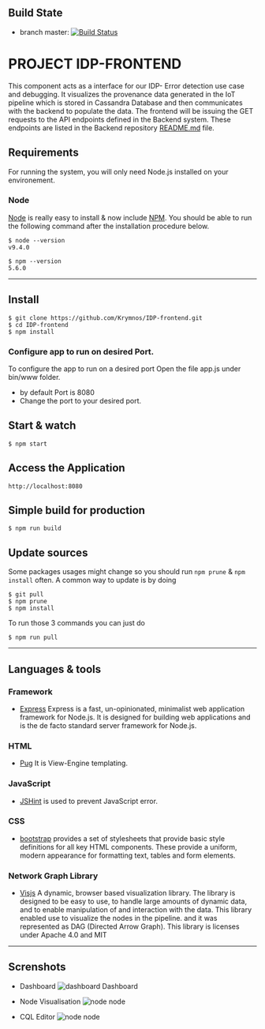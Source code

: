 ## Build State

* branch master: [![Build Status](https://travis-ci.org/Krymnos/IDP-frontend.svg?branch=master)](https://travis-ci.org/Krymnos/IDP-frontend)

# PROJECT IDP-FRONTEND

This component acts as a interface for our IDP- Error detection use case and debugging. It visualizes the provenance data generated in the IoT pipeline which is stored in Cassandra Database and then communicates with the backend to populate the data. The frontend will be issuing the GET requests to the API endpoints defined in the Backend system. These endpoints are listed in the Backend repository [README.md](https://github.com/Krymnos/IDP-backend) file.

## Requirements

For running the system, you will only need Node.js installed on your environement.

### Node

[Node](http://nodejs.org/) is really easy to install & now include [NPM](https://npmjs.org/).
You should be able to run the following command after the installation procedure
below.

    $ node --version
    v9.4.0

    $ npm --version
    5.6.0
---
## Install

    $ git clone https://github.com/Krymnos/IDP-frontend.git
    $ cd IDP-frontend
    $ npm install

### Configure app to run on desired Port.

To configure the app to run on a desired port
Open the file app.js under bin/www folder.

- by default Port is 8080
- Change the port to your desired port.

## Start & watch

    $ npm start
    
## Access the Application

    http://localhost:8080

## Simple build for production

    $ npm run build

## Update sources

Some packages usages might change so you should run `npm prune` & `npm install` often.
A common way to update is by doing

    $ git pull
    $ npm prune
    $ npm install

To run those 3 commands you can just do

    $ npm run pull

---

## Languages & tools

### Framework
- [Express](https://expressjs.com/) Express is a fast, un-opinionated, minimalist web application framework for Node.js. It is designed for building web applications and is the de facto standard server framework for Node.js.
### HTML

- [Pug](https://pugjs.org/) It is View-Engine templating.

### JavaScript

- [JSHint](http://www.jshint.com/docs/) is used to prevent JavaScript error.

### CSS

- [bootstrap](https://getbootstrap.com/) provides a set of stylesheets that provide basic style definitions for all key HTML components. These provide a uniform, modern appearance for formatting text, tables and form elements.

### Network Graph Library

- [Visjs](http://visjs.org/) A dynamic, browser based visualization library. The library is designed to be easy to use, to handle large amounts of dynamic data, and to enable manipulation of and interaction with the data. This library enabled use to visualize the nodes in the pipeline. and it was represented as DAG (Directed Arrow Graph). This library is licenses under Apache 4.0 and MIT

---
## Screnshots
 - Dashboard
 ![dashboard Dashboard](https://lh3.googleusercontent.com/HMZ9-ltqapKs0AR7U1gAgGTbzI5qc7A9ItoY3D6jqv7Ze_lp28BqqB6uawTY1yr_5oRy7FQAsH8xJ40oRVK0nv5H_v60c5Y1IBwGe9LIvIaZ7KcI0_iu9e9Jtv4wwZwhS6C_7aN4wvgThvcQSHilcrAMuOTpJe30KEqxUhg_4yIiNqXF3bYeZDOOV62JWSU0qDPfvMH8aozhQ4WQjYRPaGBSn1KjObbf1nuV3_LHXHfCyNfavoMeLxQmQbxZLuASnxjrvDLEq7GCqV03v_9UfOd8FWGghgGvpgnyMa5v8j4D3zHZQBtKKfpP_ezBbPTwsdujo-3-jfbcZ0BpDdYYQRx3QpBzfqkE7EP6IzmQaoSjOJIdGr0AHtVnU227vUsgFsa4Gjb4pz4ewCFUKxVG4uBD8cE8Pq5YgPNrryMuZ1VlL8hGDa6QyBLzupjMiBtSE1xG0qQAO2_wzVskUBoxU9BK0s306PuUM7my69t8vVyOD3U2Hl9khuG7Sd1bdRROIWjin_q-vsVtovP1kiEQo-CwXMNW-L2LqZV6sci6qWshaw0mgfCIdf_ICLkS-nMvqLyr9ibm_iLLV4cjgAm2m9fHV_kyQ8OaWHvrsjS0=w1902-h923-no)

- Node Visualisation
![node node](https://lh3.googleusercontent.com/y9O-iw6IApXvm5jVjRIqA7K1ULzc3x2VL6Pa4ipfOhdyZMwoc_CwKnDL4L6dHap2J2Slgfo0LgpKDo791Dbt7XkWpGxnzM0YCcGKOXikKiU6hD9CGs87ISNEi1-aIhwmt_2ID3dcdgGPV7EgFicGrBCOAgfRh40fsG7-wArB1Wqy0Nnr9BnpdnmmAdhzJUweFSLYwIr1KP4UCOZhg2pnuDI78BkxqP2DYtfcHl2-pTUEMYMhlPTsiPhjy_6PxOCat-vXUfLTWYojWJI6DRHwLZEfzWDF6hC0MGR-dF3UlPaPiKCahMXbbapBS1MJ7me8b2K0LN_lAY4finknskNLTclqt8aU-h_Xe_PROp7CU52Wpbiicxfn82fReaKIOo9u7J3Q7sZnvt6ddcw7jCxN1_Y4gmFQj_U0WPt_FZtPB0Ku4iqW5RwPQ1tJtJl_6AzFGjpYIKBxgefzYaI74qvT8PkHvWlTGuOMepPd1Jw51w-B9Tm2Mr9XhV_DCRwfhEZ6CEGQ6ZAjQ8Sue0dF64ldSWvvnRPSj5rUinGm6IXiHAyfOAJM6I-W2hynrZmHIsFqu2WEsB69ixa9flU9PBOvvSS6lUiOvbhrXEb5rzQI=w1748-h983-no)

- CQL Editor
![node node](https://lh3.googleusercontent.com/-o1vf-koWXhXPYy8NwRpKlfn94YSnp9ABWfnCSirV7Y3Ti0m94OD5b_4GjNwuf4kheCzgof7q-xnQJDX8LtGDMRlhOxK6VGnBVC2ON5ScUeXUSB_SOG8DKoVhxE3Cwq7iLa-4n6gwG0M7x-ifeRYREomY_uCvPYZaowtT7TBfHKj4uvfu8aIjzwczghRf_kjqO0v2yWv5KvjBGM1pZ2mkYv5FONHPX4bXWh79WPj-eRMCUh1hsLuwlnp_nPhfjZEsLSZIg-hBO6__k2stIfAW0qThwbFRcft1IvD-IjzMNrt2101dtbpBSb1PKtqrX93FORlPSXP7MjCWwMSwCJ65-dBhGUj5UytVDQFlMPHoubkOz2tvRHTSAKCWxaO9QArLwS2EOYVxmCnLBTaFWekR7oKboChhKt8KyfaP8jpUZJvO-dPokSZP3PTS_qfvhIVtVGT-ALD9xgBNz8CFpPm67YtWv3jUEmCqHmUoJhGDUsU5qWoESbbMPQoMY7a1xCKzpprdC325JLBDFK81V7pYQLOq8Ep9s4AS3kJo4xp0ZmskkzbM2WgGAJbu0p1NT5LuYr6tIZlWcDZqf9OqHMOzK62Vv-mER8G3zZGxRGc=w1023-h532-no)


